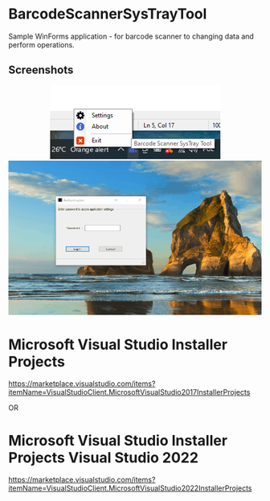 # BarcodeScannerSysTrayTool
Sample WinForms application - for barcode scanner to changing data and perform operations.

## Screenshots
<div align="center">

<img alt="screenshot01" src="./docs/BarcodeScannerSysTrayTool.png">

<img alt="gif" src="./docs/Animation.gif">
</div>


# Microsoft Visual Studio Installer Projects

https://marketplace.visualstudio.com/items?itemName=VisualStudioClient.MicrosoftVisualStudio2017InstallerProjects

OR

# Microsoft Visual Studio Installer Projects Visual Studio 2022
https://marketplace.visualstudio.com/items?itemName=VisualStudioClient.MicrosoftVisualStudio2022InstallerProjects
